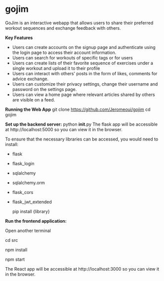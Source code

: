 # gojim
GoJim is an interactive webapp that allows users to share their preferred workout sequences and exchange feedback with others.

**Key Features**
- Users can create accounts on the signup page and authenticate using the login page to access their account information.
- Users can search for workouts of specific tags or for users
- Users can create lists of their favorite sequence of exercises under a single workout and upload it to their profile
- Users can interact with others' posts in the form of likes, comments for advice exchange.
- Users can customize their privacy settings, change their username and password on the settings page.
- Users can view a home page where relevant articles shared by others are visible on a feed.

**Running the Web App**
  git clone https://github.com/Jeromeoui/gojim
  cd gojim

**Set up the backend server:**
  python __init__.py
The flask app will be accessible at http://localhost:5000 so you can view it in the browser.

To ensure that the necessary libraries can be accessed, you would need to install:
- flask
- flask_login
- sqlalchemy
- sqlalchemy.orm
- flask_cors
- flask_jwt_extended

  pip install {library}

**Run the frontend application:**

  Open another terminal
  
  cd src
  
  npm install
  
  npm start
 

The React app will be accessible at http://localhost:3000 so you can view it in the browser.
